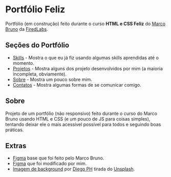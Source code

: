 # Portfólio Feliz

Portfólio (em construção) feito durante o curso **HTML e CSS Feliz** do [Marco Bruno](https://www.twitch.tv/marcobrunodev) da [FiredLabs](https://www.firedlabs.com/).


## Seções do Portfólio

  - [Skills](https://willy-r.github.io/portfolio-feliz/#skills) - Mostra o que eu já fiz usando algumas skills aprendidas até o momento.
  - [Projetos](#link) - Mostra alguns dos projeto desenvolvidos por mim (a maioria incompleta, obviamente).
  - [Sobre](#link) - Mostra um pouco sobre mim.
  - [Contatos](#link) - Mostra algumas formas de se comunicar comigo.


## Sobre

Projeto de um portfólio (não responsivo) feito durante o curso do Marco Bruno usando HTML e CSS (e um pouco de JS para coisas simples), tentando deixar ele o mais acessível possível para todos e seguindo boas práticas.

## Extras

- [Figma](resourses/html-css-feliz.fig) base que foi feito pelo Marco Bruno.
- [Figma](#link) que foi modificado por mim.
- [Imagem de background](assets/images/background.png) por [Diego PH](https://unsplash.com/@jdiegoph?utm_source=unsplash&utm_medium=referral&utm_content=creditCopyText) tirada do [Unsplash](https://unsplash.com/?utm_source=unsplash&utm_medium=referral&utm_content=creditCopyText).
  